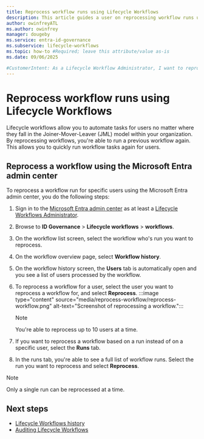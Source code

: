 ```yaml
---
title: Reprocess workflow runs using Lifecycle Workflows
description: This article guides a user on reprocessing workflow runs using Lifecycle Workflows
author: owinfreyATL
ms.author: owinfrey
manager: dougeby
ms.service: entra-id-governance
ms.subservice: lifecycle-workflows
ms.topic: how-to #Required; leave this attribute/value as-is
ms.date: 09/06/2025

#CustomerIntent: As a Lifecycle Workflow Administrator, I want to reprocess workflow runs so that I can quickly re-run workflows that may have failed.
---
```


# Reprocess workflow runs using Lifecycle Workflows



Lifecycle workflows allow you to automate tasks for users no matter where they fall in the Joiner-Mover-Leaver (JML) model within your organization. By reprocessing workflows, you're able to run a previous workflow again. This allows you to quickly run workflow tasks again for users.


## Reprocess a workflow using the Microsoft Entra admin center


To reprocess a workflow run for specific users using the Microsoft Entra admin center, you do the following steps:

1. Sign in to the [Microsoft Entra admin center](https://entra.microsoft.com) as at least a [Lifecycle Workflows Administrator](../identity/role-based-access-control/permissions-reference.md#lifecycle-workflows-administrator).

1. Browse to **ID Governance** > **Lifecycle workflows** > **workflows**.

1. On the workflow list screen, select the workflow who's run you want to reprocess.

1. On the workflow overview page, select **Workflow history**.

1. On the workflow history screen, the **Users** tab is automatically open and you see a list of users processed by the workflow.

1. To reprocess a workflow for a user, select the user you want to reprocess a workflow for, and select **Reprocess**. 
    :::image type="content" source="media/reprocess-workflow/reprocess-workflow.png" alt-text="Screenshot of reprocessing a workflow.":::
    > [!NOTE]
    > You're able to reprocess up to 10 users at a time.
1. If you want to reprocess a workflow based on a run instead of on a specific user, select the **Runs** tab.

1. In the runs tab, you're able to see a full list of workflow runs. Select the run you want to reprocess and select **Reprocess**. 
> [!NOTE]
> Only a single run can be reprocessed at a time.



## Next steps

- [Lifecycle Workflows history](lifecycle-workflow-history.md)
- [Auditing Lifecycle Workflows](lifecycle-workflow-audits.md)





